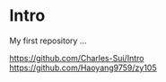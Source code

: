 # Intro
My first repository ...

https://github.com/Charles-Sui/Intro <br> 
https://github.com/Haoyang9759/zy105
